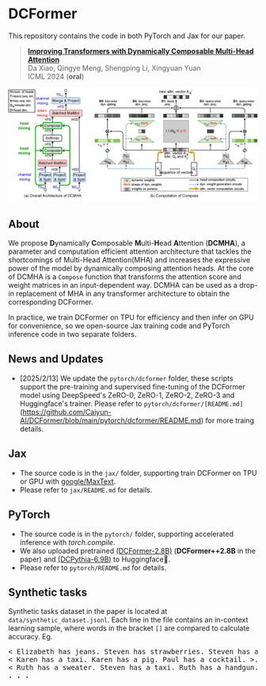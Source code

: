 # DCFormer

This repository contains the code in both PyTorch and Jax for our paper.

> [**Improving Transformers with Dynamically Composable Multi-Head Attention**](https://arxiv.org/abs/2405.08553)\
> Da Xiao, Qingye Meng, Shengping Li, Xingyuan Yuan\
> ICML 2024 (<strong>oral</strong>)

![DCFormer](assets/DCMHA_arch.jpg "DCMHA")

## About

We propose <strong>D</strong>ynamically <strong>C</strong>omposable <strong>M</strong>ulti-<strong>H</strong>ead <strong>A</strong>ttention (<strong>DCMHA</strong>), a parameter and computation efficient attention architecture that tackles the shortcomings of Multi-Head Attention(MHA) and increases the expressive power of the model by dynamically composing attention heads. At the core of DCMHA is a `Compose` function that transforms the attention score and weight matrices in an input-dependent way. DCMHA can be used as a drop-in replacement of MHA in any transformer architecture to obtain the corresponding DCFormer.

In practice, we train DCFormer on TPU for efficiency and then infer on GPU for convenience, so we open-source Jax training code and PyTorch inference code in two separate folders. 

## News and Updates

- [2025/2/13] We update the `pytorch/dcformer` folder, these scripts support the pre-training and supervised fine-tuning of the DCFormer model using DeepSpeed's ZeRO-0, ZeRO-1, ZeRO-2, ZeRO-3 and Huggingface's trainer. Please refer to `pytorch/dcformer/[README.md]` (https://github.com/Caiyun-AI/DCFormer/blob/main/pytorch/dcformer/README.md) for more traing details.

## Jax 

- The source code is in the `jax/` folder, supporting train DCFormer on TPU or GPU with [google/MaxText](https://github.com/google/maxtext).
- Please refer to `jax/README.md` for details.

## PyTorch

- The source code is in the `pytorch/` folder, supporting accelerated inference with *torch.compile*.
- We also uploaded pretrained [(DCFormer-2.8B)](https://huggingface.co/Caiyun-AI/DCFormer-2.8B) (<strong>DCFormer++2.8B</strong> in the paper) and [(DCPythia-6.9B)](https://huggingface.co/Caiyun-AI/DCPythia-6.9B) to Huggingface🤗. 
- Please refer to `pytorch/README.md` for details.

## Synthetic tasks 
Synthetic tasks dataset in the paper is located at `data/synthetic_dataset.jsonl`. Each line in the file contains an in-context learning sample, where words in the bracket `[]` are compared to calculate accuracy. Eg.

<pre>
< Elizabeth has jeans. Steven has strawberries. Steven has a fox. >. Steven does not have a kind of clothing
< Karen has a taxi. Karen has a pig. Paul has a cocktail. >. Karen does not have a kind of drink
< Ruth has a sweater. Steven has a taxi. Ruth has a handgun. >. Ruth does not have a kind of [ <b>vehicle<b> ]
. . .
<code>
